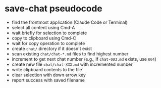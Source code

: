 # save-chat pseudocode

- find the frontmost application (Claude Code or Terminal)
- select all content using Cmd-A
- wait briefly for selection to complete
- copy to clipboard using Cmd-C  
- wait for copy operation to complete
- create `chat/` directory if it doesn't exist
- scan existing `chat/chat-*.md` files to find highest number
- increment to get next chat number (e.g., if `chat-003.md` exists, use `004`)
- create new file `chat/chat-XXX.md` with incremented number
- write clipboard contents to the file
- clear selection with down arrow key
- report success with saved filename